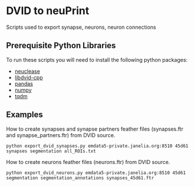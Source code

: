 DVID to neuPrint
=====
Scripts used to export synapse, neurons, neuron connections

## Prerequisite Python Libraries
To run these scripts you will need to install the following python packages:

* [neuclease](https://github.com/stuarteberg/neuclease)
* [libdvid-cpp](https://github.com/janelia-flyem/libdvid-cpp)
* [pandas](https://pandas.pydata.org/)
* [numpy](https://numpy.org/)
* [tqdm](https://github.com/tqdm/tqdm)

## Examples
How to create synapses and synapse partners feather files (synapses.ftr and synapse_partners.ftr) from DVID source.
```
python export_dvid_synapses.py emdata5-private.janelia.org:8510 45d61 synapses segmentation all_ROIs.txt
```

How to create neurons feather files (neurons.ftr) from DVID source.
```
python export_dvid_neurons.py emdata5-private.janelia.org:8510 45d61 segmentation segmentation_annotations synapses_45d61.ftr
```




